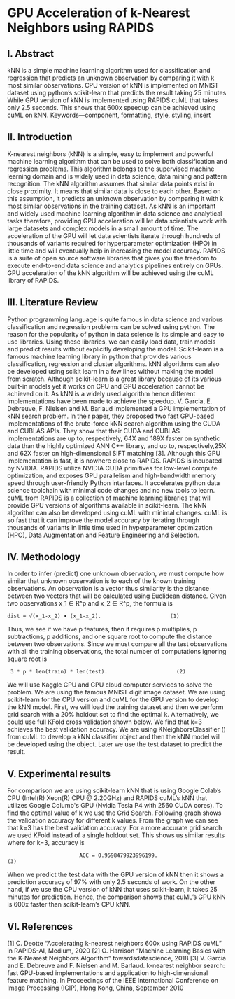 # GPU Acceleration of k-Nearest Neighbors using RAPIDS
## I.   Abstract
kNN is a simple machine learning algorithm used for classification and regression that predicts an unknown observation by comparing it with k most similar observations. CPU version of kNN is implemented on MNIST dataset using python’s scikit-learn that predicts the result taking 25 minutes While GPU version of kNN is implemented using RAPIDS cuML that takes only 2.5 seconds. This shows that 600x speedup can be achieved using cuML on kNN.
Keywords—component, formatting, style, styling, insert

## II.  Introduction
K-nearest neighbors (kNN) is a simple, easy to implement and powerful machine learning algorithm that can be used to solve both classification and regression problems. This algorithm belongs to the supervised machine learning domain and is widely used in data science, data mining and pattern recognition. The kNN algorithm assumes that similar data points exist in close proximity. It means that similar data is close to each other. Based on this assumption, it predicts an unknown observation by comparing it with k most similar observations in the training dataset.
As kNN is an important and widely used machine learning algorithm in data science and analytical tasks therefore, providing GPU acceleration will let data scientists work with large datasets and complex models in a small amount of time. The acceleration of the GPU will let data scientists iterate through hundreds of thousands of variants required for hyperparameter optimization (HPO) in little time and will eventually help in increasing the model accuracy. RAPIDS is a suite of open source software libraries that gives you the freedom to execute end-to-end data science and analytics pipelines entirely on GPUs. GPU acceleration of the kNN algorithm will be achieved using the cuML library of RAPIDS.   

## III.   Literature Review
Python programming language is quite famous in data science and various classification and regression problems can be solved using python. The reason for the popularity of python in data science is its simple and easy to use libraries. Using these libraries, we can easily load data, train models and predict results without explicitly developing the model. Scikit-learn is a famous machine learning library in python that provides various classification, regression and cluster algorithms. kNN algorithms can also be developed using scikit learn in a few lines without making the model from scratch. Although scikit-learn is a great library because of its various built-in models yet it works on CPU and GPU acceleration cannot be achieved on it.
As kNN is a widely used algorithm hence different implementations have been made to achieve the speedup. V. Garcia, E. Debreuve, F. Nielsen and M. Barlaud implemented a GPU implementation of kNN search problem. In their paper, they proposed two fast GPU-based implementations of the brute-force kNN search algorithm using the CUDA and CUBLAS APIs. They show that their CUDA and CUBLAS implementations are up to, respectively, 64X and 189X faster on synthetic data than the highly optimized ANN C++ library, and up to, respectively,25X and 62X faster on high-dimensional SIFT matching [3]. Although this GPU implementation is fast, it is nowhere close to RAPIDS.
RAPIDS is incubated by NVIDIA. RAPIDS utilize NVIDIA CUDA primitives for low-level compute optimization, and exposes GPU parallelism and high-bandwidth memory speed through user-friendly Python interfaces. It accelerates python data science toolchain with minimal code changes and no new tools to learn. cuML from RAPIDS is a collection of machine learning libraries that will provide GPU versions of algorithms available in scikit-learn. The kNN algorithm can also be developed using cuML with minimal changes. cuML is so fast that it can improve the model accuracy by iterating through thousands of variants in little time used in hyperparameter optimization (HPO), Data Augmentation and Feature Engineering and Selection.

## IV.   Methodology
In order to infer (predict) one unknown observation, we must compute how similar that unknown observation is to each of the known training observations. An observation is a vector thus similarity is the distance between two vectors that will be calculated using Euclidean distance. Given two observations x_1 ∈ R^p and x_2 ∈ R^p, the formula is
		
    dist = √(x_1-x_2) ∙ (x_1-x_2).                      (1)
Thus, we see if we have p features, then it requires p multiplies, p subtractions, p additions, and one square root to compute the distance between two observations. Since we must compare all the test observations with all the training observations, the total number of computations ignoring square root is
	   
     3 * p * len(train) * len(test).                      (2)

We will use Kaggle CPU and GPU cloud computer services to solve the problem. We are using the famous MNIST digit image dataset. We are using scikit-learn for the CPU version and cuML for the GPU version to develop the kNN model.  First, we will load the training dataset and then we perform grid search with a 20% holdout set to find the optimal k. Alternatively, we could use full KFold cross validation shown below. We find that k=3 achieves the best validation accuracy. We are using KNeighborsClassifier () from cuML to develop a kNN classifier object and then the kNN model will be developed using the object. Later we use the test dataset to predict the result.

## V.    Experimental results
For comparison we are using scikit-learn kNN that is using Google Colab’s CPU (Intel(R) Xeon(R) CPU @ 2.20GHz) and RAPIDS cuML’s kNN that utilizes Google Columb's GPU (Nvidia Tesla P4 with 2560 CUDA cores). To find the optimal value of k we use the Grid Search. Following graph shows the validation accuracy for different k values.
From the graph we can see that k=3 has the best validation accuracy. For a more accurate grid search we used KFold instead of a single holdout set. This shows us similar results where for k=3, accuracy is

                           ACC = 0.9598479923996199.                        (3)

When we predict the test data with the GPU version of kNN then it shows a prediction accuracy of 97% with only 2.5 seconds of work. On the other hand, if we use the CPU version of kNN that uses scikit-learn, it takes 25 minutes for prediction. Hence, the comparison shows that cuML’s GPU kNN is 600x faster than scikit-learn’s CPU kNN.

## VI.   References

[1] C. Deotte “Accelerating k-nearest neighbors 600x using RAPIDS cuML” in RAPIDS-AI, Medium, 2020
[2] O. Harrison “Machine Learning Basics with the K-Nearest Neighbors Algorithm” towardsdatascience, 2018
[3] V. Garcia and E. Debreuve and F. Nielsen and M. Barlaud. k-nearest neighbor search: fast GPU-based implementations and application to high-dimensional feature matching. In Proceedings of the IEEE International Conference on Image Processing (ICIP), Hong Kong, China, September 2010
